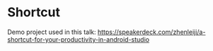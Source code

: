 # Shortcut

Demo project used in this talk:
https://speakerdeck.com/zhenleiji/a-shortcut-for-your-productivity-in-android-studio
